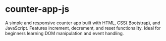 # counter-app-js
A simple and responsive counter app built with HTML, CSS( Bootstrap), and JavaScript. Features increment, decrement, and reset functionality. Ideal for beginners learning DOM manipulation and event handling.
